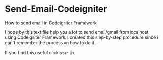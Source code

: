 # Send-Email-Codeigniter
How to send email in Codeigniter Framework

I hope by this text file help you a lot to send email/gmail from localhost using Codeigniter Framework. I created this step-by-step procedure since i can't remember the process on how to do it. 

If you find this useful click `star` :+1:
